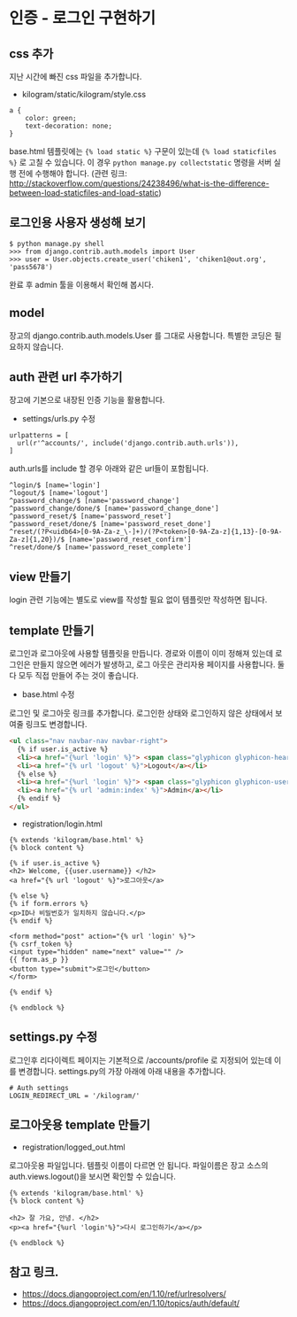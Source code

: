 # 인증 - 로그인 구현하기

## css 추가 

지난 시간에 빠진 css 파일을 추가합니다.

- kilogram/static/kilogram/style.css

```
a {
    color: green;
    text-decoration: none;
}
``` 

base.html 템플릿에는 `{% load static %}` 구문이 있는데 `{% load staticfiles %}` 로 고칠 수 있습니다. 
이 경우 `python manage.py collectstatic` 명령을 서버 실행 전에 수행해야 합니다. 
(관련 링크: http://stackoverflow.com/questions/24238496/what-is-the-difference-between-load-staticfiles-and-load-static)

## 로그인용 사용자 생성해 보기

```
$ python manage.py shell
>>> from django.contrib.auth.models import User
>>> user = User.objects.create_user('chiken1', 'chiken1@out.org', 'pass5678')
```

완료 후 admin 툴을 이용해서 확인해 봅시다. 

## model

장고의 django.contrib.auth.models.User 를 그대로 사용합니다.
특별한 코딩은 필요하지 않습니다.

## auth 관련 url 추가하기

장고에 기본으로 내장된 인증 기능을 활용합니다. 

- settings/urls.py 수정 

```
urlpatterns = [
  url(r'^accounts/', include('django.contrib.auth.urls')),
]
```

auth.urls를 include 할 경우 아래와 같은 url들이 포함됩니다.

```
^login/$ [name='login']
^logout/$ [name='logout']
^password_change/$ [name='password_change']
^password_change/done/$ [name='password_change_done']
^password_reset/$ [name='password_reset']
^password_reset/done/$ [name='password_reset_done']
^reset/(?P<uidb64>[0-9A-Za-z_\-]+)/(?P<token>[0-9A-Za-z]{1,13}-[0-9A-Za-z]{1,20})/$ [name='password_reset_confirm']
^reset/done/$ [name='password_reset_complete']
```

## view 만들기

login 관련 기능에는 별도로 view를 작성할 필요 없이 템플릿만 작성하면 됩니다. 

## template 만들기

로그인과 로그아웃에 사용할 템플릿을 만듭니다. 경로와 이름이 이미 정해져 있는데 로그인은 만들지 않으면 에러가 발생하고, 로그 아웃은 관리자용 페이지를 사용합니다. 
둘 다 모두 직접 만들어 주는 것이 좋습니다. 

- base.html 수정

로그인 및 로그아웃 링크를 추가합니다. 로그인한 상태와 로그인하지 않은 상태에서 보여줄 링크도 변경합니다.

```html
<ul class="nav navbar-nav navbar-right">
  {% if user.is_active %}
  <li><a href="{%url 'login' %}"> <span class="glyphicon glyphicon-heart"></span> {{user.username}}</a></li>
  <li><a href="{% url 'logout' %}">Logout</a></li>
  {% else %}
  <li><a href="{%url 'login' %}"> <span class="glyphicon glyphicon-user"></span> Login</a></li>
  <li><a href="{% url 'admin:index' %}">Admin</a></li>
  {% endif %}
</ul>
```

- registration/login.html

```
{% extends 'kilogram/base.html' %}
{% block content %}

{% if user.is_active %}
<h2> Welcome, {{user.username}} </h2>
<a href="{% url 'logout' %}">로그아웃</a>

{% else %}
{% if form.errors %}
<p>ID나 비밀번호가 일치하지 않습니다.</p>
{% endif %}

<form method="post" action="{% url 'login' %}">
{% csrf_token %}
<input type="hidden" name="next" value="" />
{{ form.as_p }}
<button type="submit">로그인</button>
</form>

{% endif %}

{% endblock %}
```

## settings.py 수정

로그인후 리다이렉트 페이지는 기본적으로 /accounts/profile 로 지정되어 있는데 이를 변경합니다.
settings.py의 가장 아래에 아래 내용을 추가합니다.

```
# Auth settings
LOGIN_REDIRECT_URL = '/kilogram/'
```

## 로그아웃용 template 만들기

- registration/logged_out.html

로그아웃용 파일입니다. 템플릿 이름이 다르면 안 됩니다. 파일이름은 장고 소스의 auth.views.logout()을 보시면 확인할 수 있습니다.

```
{% extends 'kilogram/base.html' %}
{% block content %}

<h2> 잘 가요, 안녕. </h2>
<p><a href="{%url 'login'%}">다시 로그인하기</a></p>

{% endblock %}

```

## 참고 링크. 
- https://docs.djangoproject.com/en/1.10/ref/urlresolvers/
- https://docs.djangoproject.com/en/1.10/topics/auth/default/